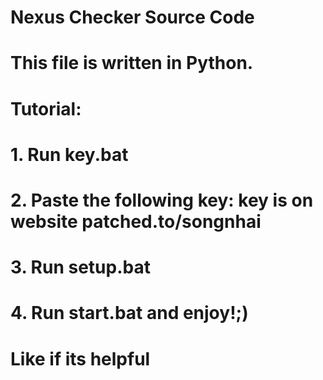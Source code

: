 # Nexus Checker Source Code
# This file is written in Python.

# Tutorial:
# 1. Run key.bat
# 2. Paste the following key: key is on website patched.to/songnhai
# 3. Run setup.bat
# 4. Run start.bat and enjoy!;)
# Like if its helpful
